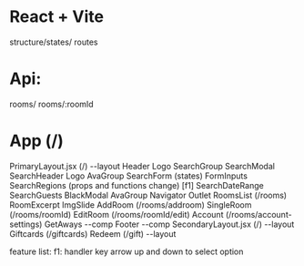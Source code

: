 # React + Vite
structure/states/ routes

# Api:
rooms/
rooms/:roomId

# App (/)
  PrimaryLayout.jsx (/) --layout
    Header
      Logo 
      SearchGroup
        SearchModal
          SearchHeader
            Logo 
            AvaGroup
          SearchForm (states)
            FormInputs
            SearchRegions (props and functions change) [f1]
            SearchDateRange
            SearchGuests
          BlackModal
      AvaGroup
    Navigator
    Outlet
      RoomsList (/rooms)
        RoomExcerpt
        ImgSlide
      AddRoom (/rooms/addroom)
      SingleRoom (/rooms/roomId)
        EditRoom (/rooms/roomId/edit)
        Account (/rooms/account-settings)
    GetAways --comp
    Footer --comp
  SecondaryLayout.jsx (/) --layout
    Giftcards (/giftcards) 
    Redeem (/gift) --layout

feature list:
f1: handler key arrow up and down to select option
